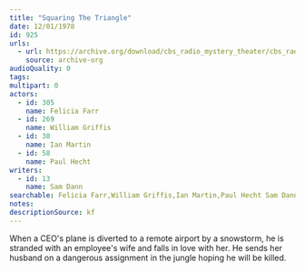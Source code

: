 ```yaml
---
title: "Squaring The Triangle"
date: 12/01/1978
id: 925
urls: 
  - url: https://archive.org/download/cbs_radio_mystery_theater/cbs_radio_mystery_theater-0901-0950.zip/cbs_radio_mystery_theater-0901-0950%2Fcbsrmt_0925_squaring_the_triangle.mp3
    source: archive-org
audioQuality: 0
tags: 
multipart: 0
actors:  
  - id: 305
    name: Felicia Farr  
  - id: 269
    name: William Griffis  
  - id: 38
    name: Ian Martin  
  - id: 58
    name: Paul Hecht
writers:  
  - id: 13
    name: Sam Dann
searchable: Felicia Farr,William Griffis,Ian Martin,Paul Hecht Sam Dann
notes: 
descriptionSource: kf
---
```

When a CEO's plane is diverted to a remote airport by a snowstorm, he is stranded with an employee's wife and falls in love with her. He sends her husband on a dangerous assignment in the jungle hoping he will be killed.